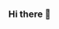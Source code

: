 ### Hi there 👋

<!--
**krystleta/krystleta** is a ✨ _special_ ✨ repository because its `README.md` (this file) appears on your GitHub profile.

Here are some ideas to get you started:

- 🌱 I’m currently taking a Software Engineering Bootcamp with TripleTen
- 💬 Ask me about my first PC build!
- 📫 How to reach me: @kmt.tech1 on Instagram
- ⚡ Fun fact: I was a Web Developer/Manager for 9 years then took an 8-year break and now looking to get back into tech!
-->
